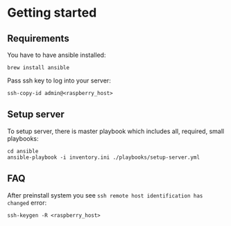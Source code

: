 # Getting started

## Requirements

You have to have ansible installed:
```shell
brew install ansible
```


Pass ssh key to log into your server:
```shell
ssh-copy-id admin@<raspberry_host>
```

## Setup server

To setup server, there is master playbook which includes all, required, small playbooks:
```shell
cd ansible
ansible-playbook -i inventory.ini ./playbooks/setup-server.yml
```


## FAQ
After preinstall system you see `ssh remote host identification has changed` error:
```shell
ssh-keygen -R <raspberry_host>
```
